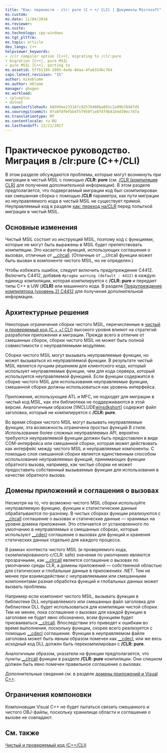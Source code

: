 ```yaml
---
title: "Как: перенести - clr: pure (C + +/ CLI) | Документы Microsoft"
ms.custom: 
ms.date: 11/04/2016
ms.reviewer: 
ms.suite: 
ms.technology: cpp-windows
ms.tgt_pltfrm: 
ms.topic: article
dev_langs: C++
helpviewer_keywords:
- /clr compiler option [C++], migrating to /clr:pure
- migration [C++], pure MSIL
- pure MSIL [C++], porting to
ms.assetid: 5ffb1184-2095-4ade-84aa-4fa6324bc764
caps.latest.revision: "15"
author: mikeblome
ms.author: mblome
manager: ghogen
ms.workload:
- cplusplus
- dotnet
ms.openlocfilehash: b8d49ee233167c02570408ba091c2a99b78487d5
ms.sourcegitcommit: 8fa8fdf0fbb4f57950f1e8f4f9b81b4d39ec7d7a
ms.translationtype: MT
ms.contentlocale: ru-RU
ms.lasthandoff: 12/21/2017
---
```

# <a name="how-to-migrate-to-clrpure-ccli"></a>Практическое руководство. Миграция в /clr:pure (C++/CLI)
В этом разделе обсуждаются проблемы, которые могут возникнуть при миграции в чистый MSIL с помощью **/CLR: pure** (см. [/CLR (компиляция CLR)](../build/reference/clr-common-language-runtime-compilation.md) для получения дополнительной информации). В этом разделе предполагается, что подвергаемый миграции код был скомпилирован как смешанная сборка с помощью **/CLR** параметра, как пути миграции из неуправляемого кода в чистый MSIL не существует прямой. Неуправляемый код в разделе [как: переход на/CLR](../dotnet/how-to-migrate-to-clr.md) перед попыткой миграции в чистый MSIL.  
  
## <a name="basic-changes"></a>Основные изменения  
 Чистый MSIL состоит из инструкций MSIL, поэтому код с функциями, которые не могут быть выражены в MSIL будет препятствовать компиляции. Это касается и функций, использующих соглашения о вызовах, отличные от [__clrcall](../cpp/clrcall.md). (Отличные от __clrcall функции может быть вызван в компоненте чистого MSIL, но не определен.)  
  
 Чтобы избежать ошибок, следует включить предупреждение C4412. Включить C4412, добавив `#pragma warning (default : 4412)` в каждую единицу компиляции, которая компилируется с **/CLR: pure** и передает типы C++ в IJW (**/CLR)** или машинного кода. В разделе [Предупреждение компилятора (уровень 2) C4412](../error-messages/compiler-warnings/compiler-warning-level-2-c4412.md) для получения дополнительной информации.  
  
## <a name="architectural-considerations"></a>Архитектурные решения  
 Некоторые ограничения сборки чистого MSIL, перечисленные в [чистый и проверяемый код (C + +/ CLI)](../dotnet/pure-and-verifiable-code-cpp-cli.md) высокого уровня влияют на стратегий разработки приложения и миграции. Прежде всего в отличие от смешанных сборок, сборки чистого MSIL не может быть полной совместимости с неуправляемыми модулями.  
  
 Сборки чистого MSIL могут вызывать неуправляемые функции, но может вызываться из неуправляемой функции. В результате чистый MSIL является лучшим решением для клиентского кода, который использует неуправляемые функции, чем для кода сервера, который используется неуправляемой функцией. Если функции содержится в сборке чистого MSIL для использования неуправляемые функции, смешанной сборки должны использоваться как уровень интерфейса.  
  
 Приложения, использующие ATL и MFC, не подходят для миграции в чистый код MSIL, как эти библиотеки не поддерживаются в этой версии. Аналогичным образом [!INCLUDE[winsdkshort](../atl-mfc-shared/reference/includes/winsdkshort_md.md)] содержит файл заголовка, который не компилируется с **/CLR: pure**.  
  
 Во время сборки чистого MSIL могут вызывать неуправляемые функции, эта возможность ограничена простых функций В стиле. Использование более сложных неуправляемых API, вероятно требуются неуправляемой функции должен быть предоставлен в виде COM-интерфейса или смешанной сборки, которая может действовать как интерфейс между чистого MSIL и неуправляемые компоненты. С помощью слоя смешанной сборки является единственным способом использование неуправляемых функций, принимающих функции обратного вызова, например, как чистые сборки не может предоставить собственный вызываемые функции для использования в качестве обратного вызова.  
  
## <a name="application-domains-and-calling-conventions"></a>Домены приложений и соглашения о вызовах  
 Несмотря на то, что возможно чистого MSIL сборки используйте неуправляемую функцию, функции и статистические данные обрабатываются по-разному. В чистых сборках функции реализуются с [__clrcall](../cpp/clrcall.md) соглашение о вызовах и статические данные — хранимых на уровне домена приложения. Это отличается от установленного по умолчанию в неуправляемых и смешанных сборках, которые используют [__cdecl](../cpp/cdecl.md) соглашение о вызовах для функций и хранения статических данных отдельно для каждого процесса.  
  
 В рамках контекста чистого MSIL (и проверяемого кода, скомпилированного с/CLR: safe) значения по умолчанию являются прозрачными, как [__clrcall](../cpp/clrcall.md) является соглашение о вызовах по умолчанию среды CLR, а домены приложений — собственной областью для статических и глобальные данные в приложениях .NET. Тем не менее при взаимодействии с неуправляемыми или смешанными компонентами разная обработка функций и глобальных данных может вызвать проблемы.  
  
 Например если компонент чистого MSIL, вызывать функции в библиотеке DLL неуправляемого или смешанных файл заголовка для библиотеки DLL будет использоваться для компиляции чистой сборки. Тем не менее, пока соглашение о вызовах для каждой функции в заголовке не будет явно обозначено, всем функциям будет присваиваться [__clrcall](../cpp/clrcall.md). Впоследствии это приведет к ошибкам во время выполнения, поскольку функции, скорее всего реализуется с помощью [__cdecl](../cpp/cdecl.md) соглашение. Функции в неуправляемом файле заголовка может быть явным образом помечен как [__cdecl](../cpp/cdecl.md), или же весь исходный код DLL должен быть перекомпилирован с **/CLR: pure**.  
  
 Аналогичным образом, указатели на функции предполагается, что пункты [__clrcall](../cpp/clrcall.md) функции в разделе **/CLR: pure** компиляции. Они слишком должен быть явно помечен правильное соглашение о вызовах.  
  
 Дополнительные сведения см. в разделе [домены приложений и Visual C++](../dotnet/application-domains-and-visual-cpp.md).  
  
## <a name="linking-limitations"></a>Ограничения компоновки  
 Компоновщик Visual C++ не будет пытаться связать смешанного и чистого OBJ-файлы, поскольку хранилище области и соглашения о вызове не совпадают.  
  
## <a name="see-also"></a>См. также  
 [Чистый и проверяемый код (C++/CLI)](../dotnet/pure-and-verifiable-code-cpp-cli.md)